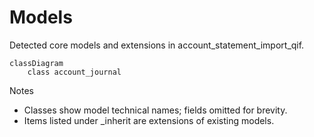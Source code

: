 # Models

Detected core models and extensions in account_statement_import_qif.

```mermaid
classDiagram
    class account_journal
```

Notes
- Classes show model technical names; fields omitted for brevity.
- Items listed under _inherit are extensions of existing models.
